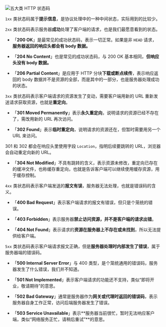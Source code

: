  
![五大类 HTTP 状态码](https://cdn.xiaolincoding.com/gh/xiaolincoder/ImageHost/%E8%AE%A1%E7%AE%97%E6%9C%BA%E7%BD%91%E7%BB%9C/HTTP/6-%E4%BA%94%E5%A4%A7%E7%B1%BBHTTP%E7%8A%B6%E6%80%81%E7%A0%81.png)

`1xx` 类状态码属于**提示信息**，是协议处理中的一种中间状态，实际用到的比较少。

`2xx` 类状态码表示服务器**成功**处理了客户端的请求，也是我们最愿意看到的状态。

- 「**200 OK**」是最常见的成功状态码，表示一切正常。如果是非 `HEAD` 请求，**服务器返回的响应头都会有 body 数据。**
    
- 「**204 No Content**」也是常见的成功状态码，与 200 OK 基本相同，**但响应头没有 body 数据。**
    
- 「**206 Partial Content**」是应用于 HTTP 分块**下载或断点续传**，表示响应返回的 body 数据并不是资源的全部，而是其中的一部分，也是服务器处理成功的状态。
    

`3xx` 类状态码表示客户端请求的资源发生了变动，需要客户端用新的 URL 重新发送请求获取资源，也就是**重定向**。

- 「**301 Moved Permanently**」表示**永久重定向**，说明请求的资源已经不存在了，需改用新的 URL 再次访问。
    
- 「**302 Found**」表示**临时重定向**，说明请求的资源还在，但暂时需要用另一个 URL 来访问。
    

301 和 302 都会在响应头里使用字段 `Location`，指明后续要跳转的 URL，浏览器会自动重定向新的 URL。

- 「**304 Not Modified**」不具有跳转的含义，表示资源未修改，重定向已存在的缓冲文件，也称缓存重定向，也就是告诉客户端可以继续使用缓存资源，用于缓存控制。

`4xx` 类状态码表示客户端发送的**报文有误**，服务器无法处理，也就是错误码的含义。

- 「**400 Bad Request**」表示客户端请求的报文有错误，但只是个笼统的错误。
    
- 「**403 Forbidden**」表示服务器**禁止访问资源，并不是客户端的请求出错**。
    
- 「**404 Not Found**」表示请求的**资源在服务器上不存在或未找到**，所以无法提供给客户端。
    

`5xx` 类状态码表示客户端请求报文正确，但是**服务器处理时内部发生了错误**，属于服务器端的错误码。

- 「**500 Internal Server Error**」与 400 类型，是个笼统通用的错误码，服务器发生了什么错误，我们并不知道。
    
- 「**501 Not Implemented**」表示客户端请求的功能还不支持，类似“即将开业，敬请期待”的意思。
    
- 「**502 Bad Gateway**」通常是服务器作为**网关或代理时返回的错误码**，表示服务器自身工作正常，访问后端服务器发生了错误。
    
- 「**503 Service Unavailable**」表示**服务器当前很忙，暂时无法响应客户端，类似“网络服务正忙，请稍后重试”**的意思。



